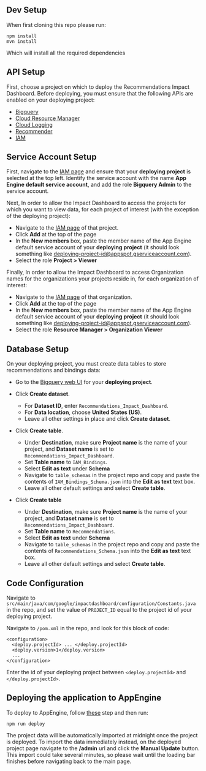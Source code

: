 ## Dev Setup
When first cloning this repo please run:
```
npm install
mvn install
```
Which will install all the required dependencies

## API Setup
First, choose a project on which to deploy the Recommendations Impact Dashboard. Before deploying, you must ensure that the following APIs are enabled on your deploying project:
* [Bigquery](https://console.cloud.google.com/flows/enableapi?apiid=bigquery&_ga=2.243629059.74597765.1594049459-1491521344.1590087040&_gac=1.207882662.1592573304.EAIaIQobChMIyefY7P2N6gIVhgiICR3E6Ab4EAAYASAAEgJZ0fD_BwE)
* [Cloud Resource Manager](https://pantheon.corp.google.com/apis/library/cloudresourcemanager.googleapis.com?q=resource&id=16f5d23e-c895-4b9d-88e4-864c1766636f)
* [Cloud Logging](https://pantheon.corp.google.com/apis/library/logging.googleapis.com?q=cloud%20logging&id=2f300cb8-473f-427e-b0ef-366cfa21dccc)
* [Recommender](https://pantheon.corp.google.com/apis/library/recommender.googleapis.com?q=Recommender&id=3f925ce1-aaf9-4a28-b527-3a52a8ee0cc1)
* [IAM](https://pantheon.corp.google.com/apis/library/iam.googleapis.com?q=IAM&id=7af3ed42-ced4-4dcb-a8e0-6c823c9c40b9)

## Service Account Setup
First, navigate to the [IAM page](https://console.cloud.google.com/iam-admin/iam?_ga=2.165735869.248724417.1594646215-1491521344.1590087040&_gac=1.48940818.1592573304.EAIaIQobChMIyefY7P2N6gIVhgiICR3E6Ab4EAAYASAAEgJZ0fD_BwE) and ensure that your **deploying project** is selected at the top left. Identify the service account with the name **App Engine default service account**, and add the role **Bigquery Admin** to the service account. 

Next, In order to allow the Impact Dashboard to access the projects for which you want to view data, for each project of interest (with the exception of the deploying project): 
* Navigate to the [IAM page](https://console.cloud.google.com/iam-admin/iam?_ga=2.165735869.248724417.1594646215-1491521344.1590087040&_gac=1.48940818.1592573304.EAIaIQobChMIyefY7P2N6gIVhgiICR3E6Ab4EAAYASAAEgJZ0fD_BwE) of that project.
* Click **Add** at the top of the page
* In the **New members** box, paste the member name of the App Engine default service account of your **deploying project** (it should look something like deploying-project-id@appspot.gserviceaccount.com).
* Select the role **Project > Viewer**

Finally, In order to allow the Impact Dashboard to access Organization names for the organizations your projects reside in, for each organization of interest:
* Navigate to the [IAM page](https://console.cloud.google.com/iam-admin/iam?_ga=2.165735869.248724417.1594646215-1491521344.1590087040&_gac=1.48940818.1592573304.EAIaIQobChMIyefY7P2N6gIVhgiICR3E6Ab4EAAYASAAEgJZ0fD_BwE) of that organization.
* Click **Add** at the top of the page
* In the **New members** box, paste the member name of the App Engine default service account of your **deploying project** (it should look something like deploying-project-id@appspot.gserviceaccount.com).
* Select the role **Resource Manager > Organization Viewer**


## Database Setup
On your deploying project, you must create data tables to store recommendations and bindings data:
* Go to the [Bigquery web UI](https://console.cloud.google.com/bigquery?_ga=2.253514767.74597765.1594049459-1491521344.1590087040&_gac=1.183307666.1592573304.EAIaIQobChMIyefY7P2N6gIVhgiICR3E6Ab4EAAYASAAEgJZ0fD_BwE) for your **deploying project**. 

* Click **Create dataset**.
  * For **Dataset ID**, enter `Recommendations_Impact_Dashboard`.
  * For **Data location**, choose **United States (US)**.
  * Leave all other settings in place and click **Create dataset**.

* Click **Create table**.
  * Under **Destination**, make sure **Project name** is the name of your project, and **Dataset name** is set to `Recommendations_Impact_Dashboard`.
  * Set **Table name** to `IAM_Bindings`.
  * Select **Edit as text** under **Schema**
  * Navigate to `table_schemas` in the project repo and copy and paste the contents of `IAM_Bindings_Schema.json` into the **Edit as text** text box. 
  * Leave all other default settings and select **Create table**.
  
* Click **Create table**
  * Under **Destination**, make sure **Project name** is the name of your project, and **Dataset name** is set to `Recommendations_Impact_Dashboard`.
  * Set **Table name** to `Recommendations`.
  * Select **Edit as text** under **Schema**
  * Navigate to `table_schemas` in the project repo and copy and paste the contents of `Recommendations_Schema.json` into the **Edit as text** text box. 
  * Leave all other default settings and select **Create table**.
  
## Code Configuration

Navigate to `src/main/java/com/google/impactdashboard/configuration/Constants.java` in the repo, and set the value of `PROJECT_ID` equal to the project id of your deploying project. 

Navigate to `/pom.xml` in the repo, and look for this block of code:
```
<configuration>
  <deploy.projectId> ... </deploy.projectId>
  <deploy.version>1</deploy.version>
  ...
</configuration>
```
Enter the id of your deploying project between `<deploy.projectId>` and `</deploy.projectId>`. 

## Deploying the application to AppEngine
To deploy to AppEngine, follow [these](https://cloud.google.com/cloud-build/docs/deploying-builds/deploy-appengine) step and then run:
```
npm run deploy
```
The project data will be automatically imported at midnight once the project is deployed. To import the data immediately instead, on the deployed project page navigate to the **/admin** url and click the **Manual Update** button. This import could take several minutes, so please wait until the loading bar finishes before navigating back to the main page. 
